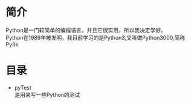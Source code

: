 # 简介
Python是一门较简单的编程语言，并且它很实用，所以我决定学好。  
Python在1989年被发明，我目前学习的是Python3,又叫做Python3000,简称Py3k.  
# 目录  
* pyTest  
是用来写一些Python的测试  


